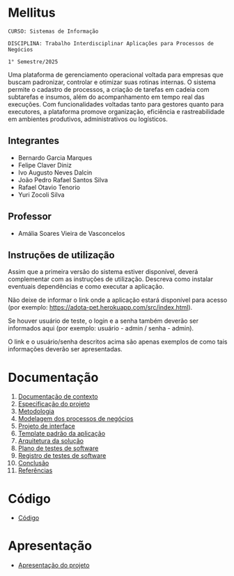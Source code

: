 # Mellitus

`CURSO: Sistemas de Informação`

`DISCIPLINA: Trabalho Interdisciplinar Aplicações para Processos de Negócios`

`1° Semestre/2025`

Uma plataforma de gerenciamento operacional voltada para empresas que buscam padronizar, controlar e otimizar suas rotinas internas. O sistema permite o cadastro de processos, a criação de tarefas em cadeia com subtarefas e insumos, além do acompanhamento em tempo real das execuções. Com funcionalidades voltadas tanto para gestores quanto para executores, a plataforma promove organização, eficiência e rastreabilidade em ambientes produtivos, administrativos ou logísticos.
## Integrantes

* Bernardo Garcia Marques
* Felipe Claver Diniz
* Ivo Augusto Neves Dalcin
* João Pedro Rafael Santos Silva
* Rafael Otavio Tenorio
* Yuri Zocoli Silva

## Professor

* Amália Soares Vieira de Vasconcelos

## Instruções de utilização

Assim que a primeira versão do sistema estiver disponível, deverá complementar com as instruções de utilização. Descreva como instalar eventuais dependências e como executar a aplicação.

Não deixe de informar o link onde a aplicação estará disponível para acesso (por exemplo: https://adota-pet.herokuapp.com/src/index.html).

Se houver usuário de teste, o login e a senha também deverão ser informados aqui (por exemplo: usuário - admin / senha - admin).

O link e o usuário/senha descritos acima são apenas exemplos de como tais informações deverão ser apresentadas.
# Documentação

<ol>
<li><a href="docs/01-Contexto.md"> Documentação de contexto</a></li>
<li><a href="docs/02-Especificacao.md"> Especificação do projeto</a></li>
<li><a href="docs/03-Metodologia.md"> Metodologia</a></li>
<li><a href="docs/04-Modelagem-processos-negocio.md"> Modelagem dos processos de negócios</a></li>
<li><a href="docs/05-Projeto-interface.md"> Projeto de interface</a></li>
<li><a href="docs/06-Template-padrao.md"> Template padrão da aplicação</a></li>
<li><a href="docs/07-Arquitetura-solucao.md"> Arquitetura da solução</a></li>
<li><a href="docs/08-Plano-testes-software.md"> Plano de testes de software</a></li>
<li><a href="docs/09-Registro-testes-software.md"> Registro de testes de software</a></li>
<li><a href="docs/10-Conclusao.md"> Conclusão</a></li>
<li><a href="docs/11-Referencias.md"> Referências</a></li>
</ol>

# Código

* <a href="src/README.md">Código</a>

# Apresentação

* <a href="presentation/README.md">Apresentação do projeto</a>
